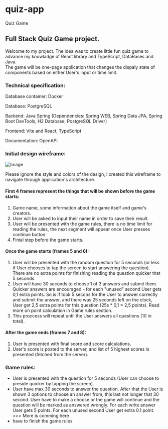 # quiz-app
Quiz Game 

## Full Stack Quiz Game project. 


Welcome to my project. 
The idea was to create little fun quiz game to advance my knowladge of React library and TypeScript, DataBases and Java.  
The game will be one-page application that changes the dispaly state of components based on either User's input or time limit. 


### Technical specification:
Database container: Docker
 
Database: PostgreSQL

Backend: Java Spring (Dependencies: Spring WEB, Spring Data JPA, Spring Boot DevTools, H2 Database, PostgreSQL Driver) 

Frontend: Vite and React, TypeScript

Documentation: OpenAPI


### Initial design wireframe: 


![Image](https://user-images.githubusercontent.com/125829513/247189215-898f59a2-ec6e-4e39-99f6-20fe3d0d7e98.png)

Please ignore the style and colors of the design, I created this wireframe to navigate through application's architecture. 

#### First 4 frames represent the things that will be shown before the game starts: 

1. Game name, some information about the game itself and game's creators.
2. User will be asked to input their name in order to save their result.
3. User will be presented with the game rules, there is no time limit for reading the rules, the next segment will appear once User presses continue button.
4. Finial step before the game starts.

#### Once the game starts (frames 5 and 6): 

1. User will be presented with the random question for 5 seconds (or less if User chooses to tap the screen to start answering the question). There are no extra points for finishing reading the question quicker that 5 seconds.
2. User will have 30 seconds to choose 1 of 3 answers and submit them. Quicker answers are encouraged - for each "unused" second User gets 0,1 extra points. So is if took 5 secons for the User to answer correctly and submit the answer, and there was 25 seconds left on the clock, User get 2,5 extra points for this question (25s * 0,1 = 2,5 points). Read more on point calculation in Game rules section.
3. This proccess will repeat until the User answers all questions (10 in total).

#### After the game ends (frames 7 and 8):

1. User is presented with final score and score calculations.
2. User's score is posted to the server, and list of 5 highest scores is presented (fetched from the server).

### Game rules: 

- User is presented with the question for 5 seconds (User can choose to preside quicker by tapping the screen).
- User have max 30 seconds to answer the question.
After that the User is shown 3 options to choose an answer from, this last not longer that 30 second. User have to make a choose or the game will continue and the question will be marked as answered wrongly. For each write answer User gets 5 points. For each unused second User get extra 0.1 point. >>> More is comming here
- have to finish the game rules
